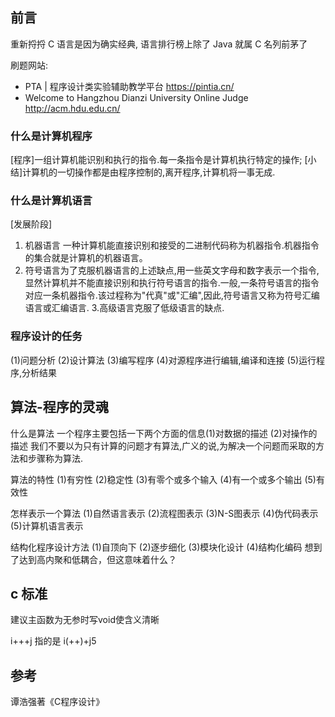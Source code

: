 ## 前言

重新捋捋 C 语言是因为确实经典, 语言排行榜上除了 Java 就属 C 名列前茅了

刷题网站:

* PTA | 程序设计类实验辅助教学平台
<https://pintia.cn/>
* Welcome to Hangzhou Dianzi University Online Judge
<http://acm.hdu.edu.cn/>

### 什么是计算机程序

[程序]一组计算机能识别和执行的指令.每一条指令是计算机执行特定的操作;       [小结]计算机的一切操作都是由程序控制的,离开程序,计算机将一事无成.

### 什么是计算机语言

[发展阶段]

1. 机器语言 一种计算机能直接识别和接受的二进制代码称为机器指令.机器指令的集合就是计算机的机器语言。
2. 符号语言为了克服机器语言的上述缺点,用一些英文字母和数字表示一个指令,显然计算机并不能直接识别和执行符号语言的指令.一般,一条符号语言的指令对应一条机器指令.该过程称为"代真"或"汇编",因此,符号语言又称为符号汇编语言或汇编语言.
3.高级语言克服了低级语言的缺点.

### 程序设计的任务

(1)问题分析 (2)设计算法 (3)编写程序 (4)对源程序进行编辑,编译和连接 (5)运行程序,分析结果

## 算法-程序的灵魂

什么是算法
一个程序主要包括一下两个方面的信息(1)对数据的描述 (2)对操作的描述   我们不要以为只有计算的问题才有算法,广义的说,为解决一个问题而采取的方法和步骤称为算法.

算法的特性
(1)有穷性
(2)稳定性 (3)有零个或多个输入 (4)有一个或多个输出 (5)有效性

怎样表示一个算法 (1)自然语言表示 (2)流程图表示 (3)N-S图表示 (4)伪代码表示 (5)计算机语言表示

结构化程序设计方法    (1)自顶向下 (2)逐步细化 (3)模块化设计 (4)结构化编码
想到了达到高内聚和低耦合，但这意味着什么？

## c 标准

建议主函数为无参时写void使含义清晰

i+++j 指的是 i(++)+j5

## 参考

谭浩强著《C程序设计》
